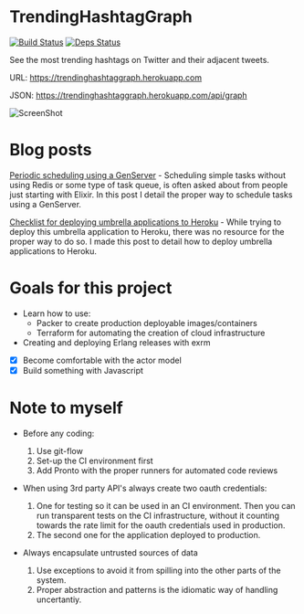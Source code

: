 # TrendingHashtagGraph
[![Build Status](https://travis-ci.org/robinsjdotcom/TrendingHashtagGraph.svg?branch=master)](https://travis-ci.org/robinsjdotcom/TrendingHashtagGraph)
[![Deps Status](https://beta.hexfaktor.org/badge/all/github/robinsjdotcom/TrendingHashtagGraph.svg)](https://beta.hexfaktor.org/github/robinsjdotcom/TrendingHashtagGraph)

See the most trending hashtags on Twitter and their adjacent tweets.

URL: https://trendinghashtaggraph.herokuapp.com

JSON: https://trendinghashtaggraph.herokuapp.com/api/graph

![ScreenShot](https://github.com/robinsjdotcom/TrendingHashtagGraph/blob/master/Screenshot.png)

# Blog posts
[Periodic scheduling using a GenServer](https://medium.com/@robinsjdotcom/periodic-scheduling-using-a-genserver-33242b439bc4#.1d2ahei60) - Scheduling simple tasks without using Redis or some type of task queue, is often asked about from people just starting with Elixir. In this post I detail the proper way to schedule tasks using a GenServer.

[Checklist for deploying umbrella applications to Heroku](https://medium.com/@robinsjdotcom/checklist-for-deploying-umbrella-applications-to-heroku-74a79e07e21f#.qspvspxt4) - While trying to deploy this umbrella application to Heroku, there was no resource for the proper way to do so. I made this post to detail how to deploy umbrella applications to Heroku.

# Goals for this project

- Learn how to use:
  - Packer to create production deployable images/containers
  - Terraform for automating the creation of cloud infrastructure
- Creating and deploying Erlang releases with exrm
- [x] Become comfortable with the actor model
- [x] Build something with Javascript

# Note to myself

- Before any coding:
  1. Use git-flow 
  2. Set-up the CI environment first
  3. Add Pronto with the proper runners for automated code reviews 

- When using 3rd party API's always create two oauth credentials:
  1. One for testing so it can be used in an CI environment. Then you can run transparent tests on the CI infrastructure, without it counting towards the rate limit for the oauth credentials used in production.
  2. The second one for the application deployed to production.

- Always encapsulate untrusted sources of data
  1. Use exceptions to avoid it from spilling into the other parts of the system.
  2. Proper abstraction and patterns is the idiomatic way of handling uncertantiy.
